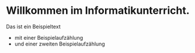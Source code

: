# Willkommen im Informatikunterricht.
Das ist ein Beispieltext
- mit einer Beispielaufzählung
- und einer zweiten Beispielaufzählung
